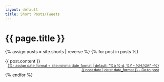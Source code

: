 ```yaml
---
layout: default
title: Short Posts/Tweets
---
```

<h1 class="page-heading">{{ page.title }}</h1>

{% assign posts = site.shorts | reverse %}
{% for post in posts %}
<div class="shorts-article">
    <div class="shorts-content">
    {{ post.content }}
    <div align="right">
    <small>
    <a href="{{ post.url }}">
      {%- assign date_format = site.minima.date_format | default: "%b %-d, %Y - %H:%M" -%}
      <time class="dt-published" datetime="{{ post.date | date_to_xmlschema }}" itemprop="datePublished">
        {{ post.date | date: date_format }}
      </time>
      - Go to post</a>
      </small>
      </div>
    </div>
</div>
{% endfor %}
